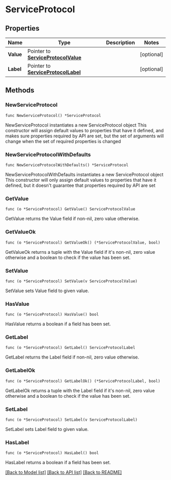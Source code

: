 # ServiceProtocol

## Properties

Name | Type | Description | Notes
------------ | ------------- | ------------- | -------------
**Value** | Pointer to [**ServiceProtocolValue**](ServiceProtocolValue.md) |  | [optional] 
**Label** | Pointer to [**ServiceProtocolLabel**](ServiceProtocolLabel.md) |  | [optional] 

## Methods

### NewServiceProtocol

`func NewServiceProtocol() *ServiceProtocol`

NewServiceProtocol instantiates a new ServiceProtocol object
This constructor will assign default values to properties that have it defined,
and makes sure properties required by API are set, but the set of arguments
will change when the set of required properties is changed

### NewServiceProtocolWithDefaults

`func NewServiceProtocolWithDefaults() *ServiceProtocol`

NewServiceProtocolWithDefaults instantiates a new ServiceProtocol object
This constructor will only assign default values to properties that have it defined,
but it doesn't guarantee that properties required by API are set

### GetValue

`func (o *ServiceProtocol) GetValue() ServiceProtocolValue`

GetValue returns the Value field if non-nil, zero value otherwise.

### GetValueOk

`func (o *ServiceProtocol) GetValueOk() (*ServiceProtocolValue, bool)`

GetValueOk returns a tuple with the Value field if it's non-nil, zero value otherwise
and a boolean to check if the value has been set.

### SetValue

`func (o *ServiceProtocol) SetValue(v ServiceProtocolValue)`

SetValue sets Value field to given value.

### HasValue

`func (o *ServiceProtocol) HasValue() bool`

HasValue returns a boolean if a field has been set.

### GetLabel

`func (o *ServiceProtocol) GetLabel() ServiceProtocolLabel`

GetLabel returns the Label field if non-nil, zero value otherwise.

### GetLabelOk

`func (o *ServiceProtocol) GetLabelOk() (*ServiceProtocolLabel, bool)`

GetLabelOk returns a tuple with the Label field if it's non-nil, zero value otherwise
and a boolean to check if the value has been set.

### SetLabel

`func (o *ServiceProtocol) SetLabel(v ServiceProtocolLabel)`

SetLabel sets Label field to given value.

### HasLabel

`func (o *ServiceProtocol) HasLabel() bool`

HasLabel returns a boolean if a field has been set.


[[Back to Model list]](../README.md#documentation-for-models) [[Back to API list]](../README.md#documentation-for-api-endpoints) [[Back to README]](../README.md)


